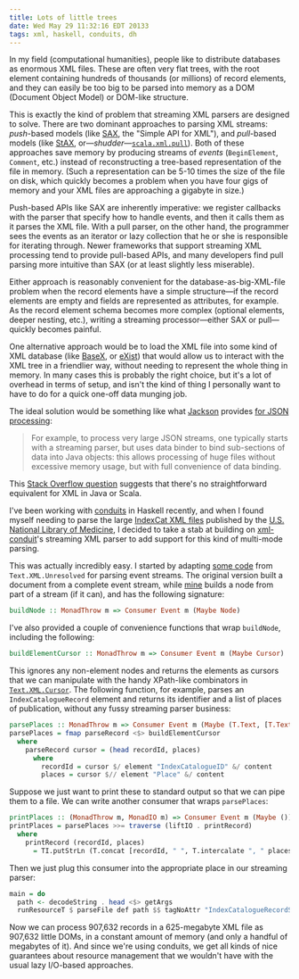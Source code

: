 ```yaml
---
title: Lots of little trees
date: Wed May 29 11:32:16 EDT 20133
tags: xml, haskell, conduits, dh
---
```


In my field (computational humanities), people like to distribute databases as enormous XML files.
These are often very flat trees, with the root element containing hundreds of thousands (or millions)
of record elements, and they can easily be too big to be parsed into memory as a DOM (Document Object Model) or
DOM-like structure.

This is exactly the kind of problem that streaming XML parsers are designed to solve.
There are two dominant approaches to parsing XML streams:
_push_-based models (like [SAX](http://en.wikipedia.org/wiki/Simple_API_for_XML), the "Simple API for XML"),
and _pull_-based models (like [StAX](https://sjsxp.java.net/), or—_shudder_—[`scala.xml.pull`](http://www.scala-lang.org/api/current/index.html#scala.xml.pull.package)).
Both of these approaches save memory by producing streams of _events_ (`BeginElement`, `Comment`, etc.)
instead of reconstructing a tree-based representation of the file in
memory. (Such a representation can be 5-10 times the size of the file on disk, which quickly becomes a problem
when you have four gigs of memory and your XML files are approaching a gigabyte in size.)

Push-based APIs like SAX are inherently imperative: we register callbacks with the parser that specify how to handle events,
and then it calls them as it parses the XML file. With a pull parser, on the other hand, the programmer sees
the events as an iterator or lazy collection that he or she is responsible for iterating through.
Newer frameworks that support streaming XML processing tend to provide pull-based APIs,
and many developers find pull parsing more intuitive than SAX (or at least slightly less miserable).

<!-- MORE -->

Either approach is reasonably convenient for the database-as-big-XML-file problem
when the record elements have a simple structure—if the record
elements are empty and fields are represented as attributes, for example.
As the record element schema becomes more complex (optional elements, deeper nesting, etc.),
writing a streaming processor—either SAX or pull—quickly becomes painful.

One alternative approach would be to load the XML file into some kind of XML database
(like [BaseX](http://basex.org/), or [eXist](http://exist-db.org/exist/apps/homepage/index.html))
that would allow us to interact with the XML tree in a friendlier way, without needing
to represent the whole thing in memory. In many cases this is probably the right choice,
but it's a lot of overhead in terms of setup, and isn't the kind of thing I personally want to have to do
for a quick one-off data munging job.

The ideal solution would be something like what [Jackson](http://jackson.codehaus.org/)
provides [for JSON processing](http://www.cowtowncoder.com/blog/archives/2010/11/entry_434.html):

> For example, to process very large JSON streams, one typically starts with a
> streaming parser, but uses data binder to bind sub-sections of data into Java
> objects: this allows processing of huge files without excessive memory usage,
> but with full convenience of data binding.

This [Stack Overflow question](http://stackoverflow.com/q/16668649/334519)
suggests that there's no straightforward equivalent for XML in Java or Scala.

I've been working with [conduits](http://hackage.haskell.org/package/conduit) in Haskell recently,
and when I found myself needing to parse
the large [IndexCat XML files](http://www.nlm.nih.gov/hmd/indexcat/indexcatxml.html)
published by the [U.S. National Library of Medicine](http://www.nlm.nih.gov/),
I decided to take a stab at building on [xml-conduit](http://hackage.haskell.org/package/xml-conduit)'s
streaming XML parser to add support for this kind of multi-mode parsing.

This was actually incredibly easy.
I started
by adapting [some code](http://hackage.haskell.org/packages/archive/xml-conduit/1.1.0.3/doc/html/src/Text-XML-Unresolved.html#toEvents)
from `Text.XML.Unresolved` for parsing event streams.
The original version built a document from a complete event
stream, while [mine](https://github.com/travisbrown/xml-nodestream/blob/419b2a7ddfddde9cb4126066ba3c5f3352437595/src/Text/XML/Stream/Node.hs#L28)
builds a node from part of a stream (if it can), and has the following signature:

``` haskell
buildNode :: MonadThrow m => Consumer Event m (Maybe Node)
```

I've also provided a couple of convenience functions that wrap `buildNode`, including the following:

``` haskell
buildElementCursor :: MonadThrow m => Consumer Event m (Maybe Cursor)
```

This ignores any non-element nodes and returns the elements as cursors
that we can manipulate with the handy XPath-like combinators
in [`Text.XML.Cursor`](http://hackage.haskell.org/packages/archive/xml-conduit/1.1.0.3/doc/html/Text-XML-Cursor.html).
The following function, for example, parses an `IndexCatalogueRecord` element and
returns its identifier and a list of places of publication, without any fussy streaming parser business:

``` haskell
parsePlaces :: MonadThrow m => Consumer Event m (Maybe (T.Text, [T.Text]))
parsePlaces = fmap parseRecord <$> buildElementCursor
  where
    parseRecord cursor = (head recordId, places)
      where
        recordId = cursor $/ element "IndexCatalogueID" &/ content
        places = cursor $// element "Place" &/ content
```

Suppose we just want to print these to standard output so that we can pipe them to a file.
We can write another consumer that wraps `parsePlaces`:

``` haskell
printPlaces :: (MonadThrow m, MonadIO m) => Consumer Event m (Maybe ())
printPlaces = parsePlaces >>= traverse (liftIO . printRecord)
  where
    printRecord (recordId, places)
      = TI.putStrLn (T.concat [recordId, " ", T.intercalate ", " places])
```

Then we just plug this consumer into the appropriate place in our streaming parser:

``` haskell
main = do
  path <- decodeString . head <$> getArgs
  runResourceT $ parseFile def path $$ tagNoAttr "IndexCatalogueRecordSet" $ many_ printPlaces
```

Now we can process 907,632 records in a 625-megabyte XML file as 907,632 little DOMs,
in a constant amount of memory (and only a handful of megabytes of it).
And since we're using conduits, we get all kinds of nice guarantees about resource management that
we wouldn't have with the usual lazy I/O-based approaches.

